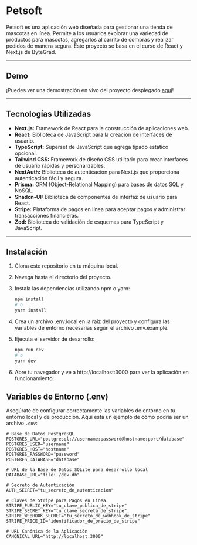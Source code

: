 # Petsoft

Petsoft es una aplicación web diseñada para gestionar una tienda de mascotas en línea. Permite a los usuarios explorar una variedad de productos para mascotas, agregarlos al carrito de compras y realizar pedidos de manera segura. Este proyecto se basa en el curso de React y Next.js de ByteGrad.

---

## Demo

¡Puedes ver una demostración en vivo del proyecto desplegado [aquí](https://petsoft-omega.vercel.app)!

---

## Tecnologías Utilizadas

- **Next.js:** Framework de React para la construcción de aplicaciones web.
- **React:** Biblioteca de JavaScript para la creación de interfaces de usuario.
- **TypeScript:** Superset de JavaScript que agrega tipado estático opcional.
- **Tailwind CSS:** Framework de diseño CSS utilitario para crear interfaces de usuario rápidas y personalizables.
- **NextAuth:** Biblioteca de autenticación para Next.js que proporciona autenticación fácil y segura.
- **Prisma:** ORM (Object-Relational Mapping) para bases de datos SQL y NoSQL.
- **Shadcn-UI:** Biblioteca de componentes de interfaz de usuario para React.
- **Stripe:** Plataforma de pagos en línea para aceptar pagos y administrar transacciones financieras.
- **Zod:** Biblioteca de validación de esquemas para TypeScript y JavaScript.

---

## Instalación

1. Clona este repositorio en tu máquina local.
2. Navega hasta el directorio del proyecto.
3. Instala las dependencias utilizando npm o yarn:

   ```bash
   npm install
   # o
   yarn install
   ```

4. Crea un archivo .env.local en la raíz del proyecto y configura las variables de entorno necesarias según el archivo .env.example.
5. Ejecuta el servidor de desarrollo:

   ```bash
   npm run dev
   # o
   yarn dev
   ```

6. Abre tu navegador y ve a http://localhost:3000 para ver la aplicación en funcionamiento.

## Variables de Entorno (.env)

Asegúrate de configurar correctamente las variables de entorno en tu entorno local y de producción. Aquí está un ejemplo de cómo podría ser un archivo `.env`:

```plaintext
# Base de Datos PostgreSQL
POSTGRES_URL="postgresql://username:password@hostname:port/database"
POSTGRES_USER="username"
POSTGRES_HOST="hostname"
POSTGRES_PASSWORD="password"
POSTGRES_DATABASE="database"

# URL de la Base de Datos SQLite para desarrollo local
DATABASE_URL="file:./dev.db"

# Secreto de Autenticación
AUTH_SECRET="tu_secreto_de_autenticacion"

# Claves de Stripe para Pagos en Línea
STRIPE_PUBLIC_KEY="tu_clave_publica_de_stripe"
STRIPE_SECRET_KEY="tu_clave_secreta_de_stripe"
STRIPE_WEBHOOK_SECRET="tu_secreto_de_webhook_de_stripe"
STRIPE_PRICE_ID="identificador_de_precio_de_stripe"

# URL Canónica de la Aplicación
CANONICAL_URL="http://localhost:3000"
```
